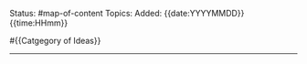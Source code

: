 Status: #map-of-content 
Topics:
Added: {{date:YYYYMMDD}}{{time:HHmm}}

#{{Catgegory of Ideas}}




___